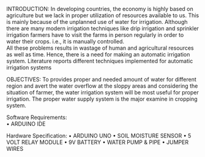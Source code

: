 INTRODUCTION: 
In developing countries, the economy is highly based on agriculture but we lack in proper utilization of resources available to us.
This is mainly because of the unplanned use of water for irrigation.  Although there are many modern irrigation techniques like drip irrigation 
and sprinkler irrigation farmers have to visit the farms in person regularly in order to water their crops. i.e., it is manually controlled.  
All these problems results in wastage of human and  agricultural  resources as  well  as  time.  Hence, there is a need for making an automatic
irrigation system. Literature reports different techniques implemented for automatic irrigation systems

OBJECTIVES: 
To provides proper and needed amount of water for different region and avert the water overflow 
at the sloppy areas and considering the situation of farmer, the water irrigation system will be most 
useful for proper irrigation. The proper water supply system is the major examine in cropping system.

Software Requirements:  
•	ARDUINO IDE
 
Hardware Specification: 
•	ARDUINO UNO
•	SOIL MOISTURE SENSOR
•	5 VOLT RELAY MODULE
•	9V BATTERY
•	WATER PUMP & PIPE
•	JUMPER WIRES 
